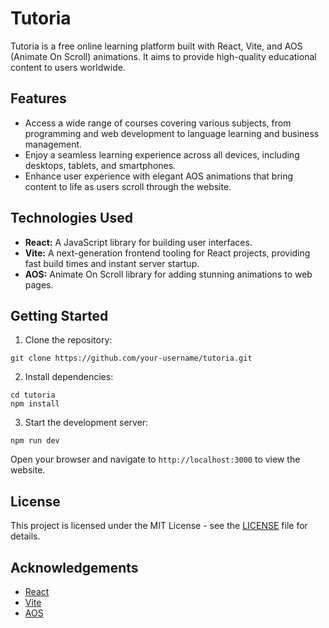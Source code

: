 # Tutoria


  <p>Tutoria is a free online learning platform built with React, Vite, and AOS (Animate On Scroll) animations. It aims to provide high-quality educational content to users worldwide.</p>

 

  <h2>Features</h2>

  <ul>
    <li>Access a wide range of courses covering various subjects, from programming and web development to language learning and business management.</li>
    <li>Enjoy a seamless learning experience across all devices, including desktops, tablets, and smartphones.</li>
    <li>Enhance user experience with elegant AOS animations that bring content to life as users scroll through the website.</li>
   
  </ul>

  <h2>Technologies Used</h2>

  <ul>
    <li><strong>React:</strong> A JavaScript library for building user interfaces.</li>
    <li><strong>Vite:</strong> A next-generation frontend tooling for React projects, providing fast build times and instant server startup.</li>
    <li><strong>AOS:</strong> Animate On Scroll library for adding stunning animations to web pages.</li>
  </ul>

  <h2>Getting Started</h2>

  <ol>
    <li>Clone the repository:</li>
  </ol>

  <pre><code>git clone https://github.com/your-username/tutoria.git</code></pre>

  <ol start="2">
    <li>Install dependencies:</li>
  </ol>

  <pre><code>cd tutoria
npm install</code></pre>

  <ol start="3">
    <li>Start the development server:</li>
  </ol>

  <pre><code>npm run dev</code></pre>

  <p>Open your browser and navigate to <code>http://localhost:3000</code> to view the website.</p>


  <h2>License</h2>

  <p>This project is licensed under the MIT License - see the <a href="LICENSE">LICENSE</a> file for details.</p>

  <h2>Acknowledgements</h2>

  <ul>
    <li><a href="https://reactjs.org/">React</a></li>
    <li><a href="https://vitejs.dev/">Vite</a></li>
    <li><a href="https://michalsnik.github.io/aos/">AOS</a></li>
  </ul>

